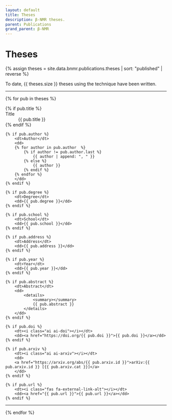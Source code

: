 ```yaml
---
layout: default
title: Theses
description: β-NMR theses.
parent: Publications
grand_parent: β-NMR
---
```


# Theses

{% assign theses = site.data.bnmr.publications.theses | sort: "published" | reverse %}

To date, {{ theses.size }} theses using the technique have been written.

<hr>

{% for pub in theses %}
<dl>
    {% if pub.title %}
        <dt>Title</dt>
        <dd>{{ pub.title }}</dd>
    {% endif %}

    {% if pub.author %}
        <dt>Author</dt>
        <dd>
        {% for author in pub.author  %}
            {% if author != pub.author.last %}
                {{ author | append: ", " }}
            {% else %}
                {{ author }}
            {% endif %}
        {% endfor %}
        </dd>
    {% endif %}
    
    {% if pub.degree %}
        <dt>Degree</dt>
        <dd>{{ pub.degree }}</dd>
    {% endif %}
    
    {% if pub.school %}
        <dt>School</dt>
        <dd>{{ pub.school }}</dd>
    {% endif %}
    
    {% if pub.address %}
        <dt>Address</dt>
        <dd>{{ pub.address }}</dd>
    {% endif %}
    
    {% if pub.year %}
        <dt>Year</dt>
        <dd>{{ pub.year }}</dd>
    {% endif %}
    
    {% if pub.abstract %}
        <dt>Abstract</dt>
        <dd>
            <details>
                <summary></summary>
                {{ pub.abstract }}
            </details>
        </dd>
    {% endif %}
    
    {% if pub.doi %}
        <dt><i class="ai ai-doi"></i></dt>
        <dd><a href="https://doi.org/{{ pub.doi }}">{{ pub.doi }}</a></dd>
    {% endif %}
    
    {% if pub.arxiv %}
        <dt><i class="ai ai-arxiv"></i></dt>
        <dd>
        <a href="https://arxiv.org/abs/{{ pub.arxiv.id }}">arXiv:{{ pub.arxiv.id }} [{{ pub.arxiv.cat }}]</a>
        </dd>
    {% endif %}
    
    {% if pub.url %}
        <dt><i class="fas fa-external-link-alt"></i></dt>
        <dd><a href="{{ pub.url }}">{{ pub.url }}</a></dd>
    {% endif %}
</dl>
<hr>
{% endfor %}
